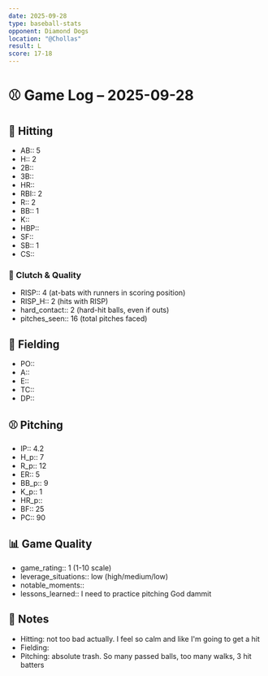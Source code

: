 ```yaml
---
date: 2025-09-28
type: baseball-stats
opponent: Diamond Dogs
location: "@Chollas"
result: L
score: 17-18
---
```


# ⚾️ Game Log – 2025-09-28

## 🥎 Hitting
- AB:: 5
- H:: 2
- 2B::
- 3B::
- HR::
- RBI:: 2
- R:: 2
- BB:: 1
- K::
- HBP::
- SF::
- SB:: 1
- CS::

### 🎯 Clutch & Quality
- RISP:: 4 (at-bats with runners in scoring position)
- RISP_H:: 2 (hits with RISP)
- hard_contact:: 2 (hard-hit balls, even if outs)
- pitches_seen:: 16 (total pitches faced) 

## 🧤 Fielding
- PO:: 
- A:: 
- E:: 
- TC:: 
- DP:: 

## ⚾️ Pitching
- IP:: 4.2
- H_p:: 7
- R_p:: 12
- ER:: 5
- BB_p:: 9
- K_p:: 1
- HR_p::
- BF:: 25
- PC:: 90

## 📊 Game Quality
- game_rating:: 1 (1-10 scale)
- leverage_situations:: low (high/medium/low)
- notable_moments::
- lessons_learned:: I need to practice pitching God dammit

## 📝 Notes
- Hitting: not too bad actually. I feel so calm and like I'm going to get a hit
- Fielding:
- Pitching: absolute trash. So many passed balls, too many walks, 3 hit batters